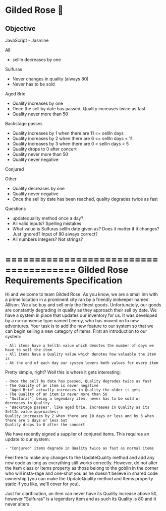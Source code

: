 # Gilded Rose 🌹 

## Objective



JavaScript - Jasmine


All
* sellIn decreases by one

Sulfuras
* Never changes in quality (always 80)
* Never has to be sold

Aged Brie
* Quality increases by one
* Once the sell by date has passed, Quality increases twice as fast
* Quality never more than 50

Backstage passes
* Quality increases by 1 when there are 11 <= sellIn days
* Quality increases by 2 when there are 6 <= sellIn days < 11
* Quality increases by 3 when there are 0 < sellIn days < 5
* Quality drops to 0 after concert
* Quality never more than 50
* Quality never negative

Conjured


Other
* Quality decreases by one
* Quality never negative
* Once the sell by date has been reached, quality degrades twice as fast


Questions
- updatequality method once a day?
- All valid inputs? Spelling mistakes
- What value is Sulfuras sellIn date given as? Does it matter if it changes? Just ignored?
  Input of 80 always correct?
- All numbers integers? Not strings?


======================================
Gilded Rose Requirements Specification
======================================

Hi and welcome to team Gilded Rose. As you know, we are a small inn with a prime location in a
prominent city ran by a friendly innkeeper named Allison. We also buy and sell only the finest goods.
Unfortunately, our goods are constantly degrading in quality as they approach their sell by date. We
have a system in place that updates our inventory for us. It was developed by a no-nonsense type named
Leeroy, who has moved on to new adventures. Your task is to add the new feature to our system so that
we can begin selling a new category of items. First an introduction to our system:

	- All items have a SellIn value which denotes the number of days we have to sell the item
	- All items have a Quality value which denotes how valuable the item is
	- At the end of each day our system lowers both values for every item

Pretty simple, right? Well this is where it gets interesting:

	- Once the sell by date has passed, Quality degrades twice as fast
	- The Quality of an item is never negative
	- "Aged Brie" actually increases in Quality the older it gets
	- The Quality of an item is never more than 50
	- "Sulfuras", being a legendary item, never has to be sold or decreases in Quality
	- "Backstage passes", like aged brie, increases in Quality as its SellIn value approaches;
	Quality increases by 2 when there are 10 days or less and by 3 when there are 5 days or less but
	Quality drops to 0 after the concert

We have recently signed a supplier of conjured items. This requires an update to our system:

	- "Conjured" items degrade in Quality twice as fast as normal items

Feel free to make any changes to the UpdateQuality method and add any new code as long as everything
still works correctly. However, do not alter the Item class or Items property as those belong to the
goblin in the corner who will insta-rage and one-shot you as he doesn't believe in shared code
ownership (you can make the UpdateQuality method and Items property static if you like, we'll cover
for you).

Just for clarification, an item can never have its Quality increase above 50, however "Sulfuras" is a
legendary item and as such its Quality is 80 and it never alters.